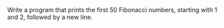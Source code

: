  Write a program that prints the first 50 Fibonacci numbers, starting with 1 and 2, followed by a new line.
